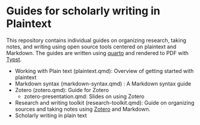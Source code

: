 # Guides for scholarly writing in Plaintext

This repository contains individual guides on organizing research, taking notes, and writing using open source tools centered on plaintext and Markdown. The guides are written using [quarto](https://quarto.org) and rendered to PDF with [Typst](https://typst.app).

- Working with Plain text (plaintext.qmd): Overview of getting started with plaintext
- Markdown syntax (markdown-syntax.qmd) : A Markdown syntax guide
- Zotero (zotero.qmd): Guide for Zotero
	- zotero-presentation.qmd: Slides on using Zotero
- Research and writing toolkit (research-toolkit.qmd): Guide on organizing sources and taking notes using [Zotero](https://zotero.org) and Markdown.
- Scholarly writing in plain text
